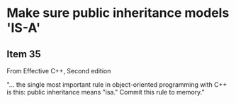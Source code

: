# Make sure public inheritance models 'IS-A'

## Item 35

From Effective C++, Second edition

"... the single most important rule in object-oriented programming with C++ is this: 
public inheritance means "isa." Commit this rule to memory."


